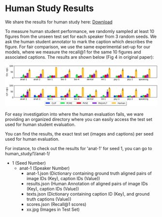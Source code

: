 # Human Study Results

We share the results for human study here: [Download](https://drive.google.com/file/d/1yfETJTHnsrKAI9Fl6-7Mry1kWco_Ial2/view?usp=sharing)

To measure human student performance, we randomly sampled at least 10 figures from the unseen test set for each speaker from 3 random seeds. 
We ask the human student annotator to mark the caption which describes the figure.
For fair comparison, we use the same experimental set-up for our models, where we measure the recall@1 for the same 10 figures and associated captions. 
The results are shown below (Fig 4 in original paper):

![](/images/human_study.png)


For easy investigation into where the human evaluation fails, we ware providing an organized directory where you can easily access the test set used for human student evaluation.

You can find the results, the exact test set (images and captions) per seed used for human evaluation. 

For instance, to check out the results for 'anat-1' for seed 1, you can go to human_study/1/anat-1/ 

* 1 (Seed Number)
  * anat-1 (Speaker Number)
    *  anat-1.json (Dictionary containing ground truth aligned pairs of image IDs (Key), caption IDs (Value))
    *  results.json (Human Annotation of aligned pairs of image IDs (Key), caption IDs (Value)) 
    *  texts.json (Dictionary containing caption ID (Key), and ground truth captions (Value))
    *  scores.json (Recall@1 scores)
    *  xx.jpg (Images in Test Set) 


